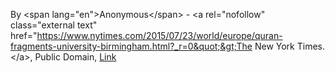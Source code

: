 By &lt;span lang=&quot;en&quot;&gt;Anonymous&lt;/span&gt; - &lt;a rel=&quot;nofollow&quot; class=&quot;external text&quot; href=&quot;https://www.nytimes.com/2015/07/23/world/europe/quran-fragments-university-birmingham.html?_r=0&quot;&gt;The New York Times.&lt;/a&gt;, Public Domain, <a href="https://commons.wikimedia.org/w/index.php?curid=41768466">Link</a>